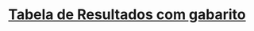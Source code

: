 # [Tabela de Resultados com gabarito](https://docs.google.com/spreadsheets/d/1nJrNeZSbcccWh_JHB7l3mXmQbae7W59yupkeNDxSExM/edit?usp=sharing)
